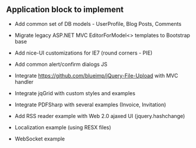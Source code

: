 
Application block to implement
--------------------------------------------------------------------------------

* Add common set of DB models - UserProfile, Blog Posts, Comments
* Migrate legacy ASP.NET MVC EditorForModel<> templates to Bootstrap base
  
* Add nice-UI customizations for IE7 (round corners - PIE)
* Add common alert/confirm dialogs JS
* Integrate https://github.com/blueimp/jQuery-File-Upload with MVC handler
* Integrate jqGrid with custom styles and examples
* Integrate PDFSharp with several examples (Invoice, Invitation)
* Add RSS reader example with Web 2.0 ajaxed UI (jquery.hashchange)
* Localization example (using RESX files)
* WebSocket example


